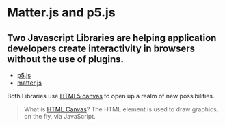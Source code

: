 # Matter.js and p5.js

## Two Javascript Libraries are helping application developers create interactivity in browsers without the use of plugins.

*   [p5.js](http://p5js.org/)
*   [matter.js](https://github.com/liabru/matter-js)

Both Libraries use [HTML5 canvas][W3Schools] to open up a realm of new possibilities.  

> What is [HTML Canvas][W3Schools]?
> The HTML <canvas> element is used to draw graphics, on the fly, via JavaScript.

[W3Schools]:https://www.w3schools.com/html/html5_canvas.asp
